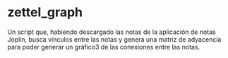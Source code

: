 # zettel_graph

Un script que, habiendo descargado las notas de la aplicación de notas Joplin, busca vínculos entre las notas y genera una matriz de adyacencia para poder generar un gráfico3 de las conexiones entre las notas. 
